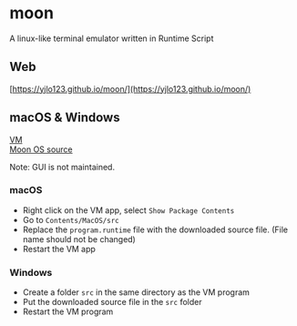 # moon
A linux-like terminal emulator written in Runtime Script

## Web
[https://yjlo123.github.io/moon/](https://yjlo123.github.io/moon/)

## macOS & Windows
[VM](https://github.com/yjlo123/runtime-go)  
[Moon OS source](https://raw.githubusercontent.com/yjlo123/moon/master/dist/program.runtime)  

Note: GUI is not maintained.

### macOS
- Right click on the VM app, select `Show Package Contents`
- Go to `Contents/MacOS/src`
- Replace the `program.runtime` file with the downloaded source file. (File name should not be changed)
- Restart the VM app

### Windows
- Create a folder `src` in the same directory as the VM program
- Put the downloaded source file in the `src` folder
- Restart the VM program
